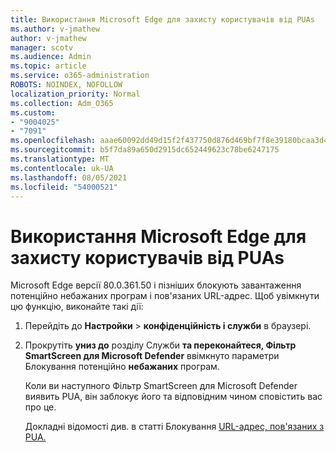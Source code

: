 ```yaml
---
title: Використання Microsoft Edge для захисту користувачів від PUAs
ms.author: v-jmathew
author: v-jmathew
manager: scotv
ms.audience: Admin
ms.topic: article
ms.service: o365-administration
ROBOTS: NOINDEX, NOFOLLOW
localization_priority: Normal
ms.collection: Adm_O365
ms.custom:
- "9004025"
- "7091"
ms.openlocfilehash: aaae60092dd49d15f2f437750d876d469bf7f8e39180bcaa3d44fdea5410e028
ms.sourcegitcommit: b5f7da89a650d2915dc652449623c78be6247175
ms.translationtype: MT
ms.contentlocale: uk-UA
ms.lasthandoff: 08/05/2021
ms.locfileid: "54000521"
---
```

# <a name="use-microsoft-edge-to-protect-users-against-puas"></a>Використання Microsoft Edge для захисту користувачів від PUAs

Microsoft Edge версії 80.0.361.50 і пізніших блокують завантаження потенційно небажаних програм і пов'язаних URL-адрес. Щоб увімкнути цю функцію, виконайте такі дії:

1. Перейдіть до **Настройки**  >  **конфіденційність і служби** в браузері.

2. Прокрутіть **униз до** розділу Служби **та переконайтеся, Фільтр SmartScreen для Microsoft Defender** ввімкнуто параметри Блокування потенційно **небажаних** програм.

    Коли ви наступного Фільтр SmartScreen для Microsoft Defender виявить PUA, він заблокує його та відповідним чином сповістить вас про це.

    Докладні відомості див. в статті Блокування [URL-адрес, пов'язаних з PUA.](https://go.microsoft.com/fwlink/?linkid=2133024)
